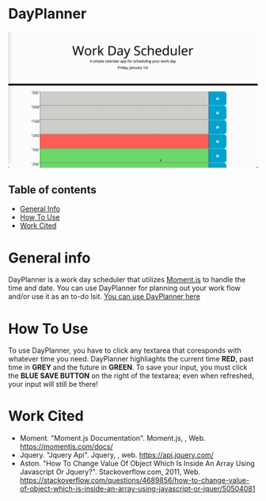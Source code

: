 # DayPlanner

![operation](/assets/op.gif)
## Table of contents
* [General Info](#general-info)
* [How To Use](#how-to-use)
* [Work Cited](#work-cited)

# General info
DayPlanner is a work day scheduler that utilizes [Moment.js](https://momentjs.com/) to handle the time and date. You can use DayPlanner for planning out your work flow and/or use it as an to-do lsit. [You can use DayPlanner here](https://deadstockskeleton.github.io/DayPlanner/)

# How To Use
To use DayPlanner, you have to click any textarea that coresponds with whatever time you need. DayPlanner highliaghts the current time **RED**, past time in **GREY** and the future in **GREEN**. To save your input, you must click the **BLUE SAVE BUTTON** on the right of the textarea; even when refreshed, your input will still be there!

# Work Cited
* Moment. "Moment.js Documentation". Moment.js, , Web. https://momentjs.com/docs/
* Jquery. "Jquery Api". Jquery, , web. https://api.jquery.com/
* Aston. "How To Change Value Of Object Which Is Inside An Array Using Javascript Or Jquery?". Stackoverflow.com, 2011, Web. https://stackoverflow.com/questions/4689856/how-to-change-value-of-object-which-is-inside-an-array-using-javascript-or-jquer/50504081

